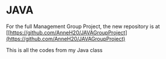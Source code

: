 # JAVA
For the full Management Group Project, the new repository is at [[https://github.com/AnneH20/JAVAGroupProject](https://github.com/AnneH20/JAVAGroupProject)

This is all the codes from my Java class
